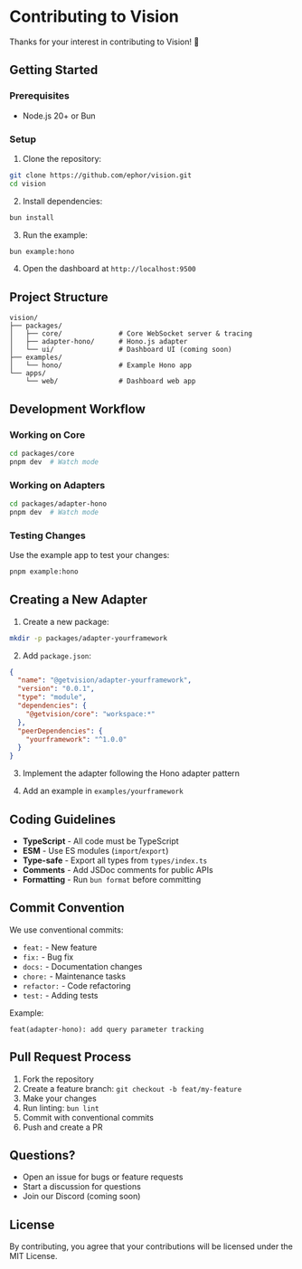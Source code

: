 # Contributing to Vision

Thanks for your interest in contributing to Vision! 🎉

## Getting Started

### Prerequisites

- Node.js 20+ or Bun

### Setup

1. Clone the repository:
```bash
git clone https://github.com/ephor/vision.git
cd vision
```

2. Install dependencies:
```bash
bun install
```

3. Run the example:
```bash
bun example:hono
```

4. Open the dashboard at `http://localhost:9500`

## Project Structure

```
vision/
├── packages/
│   ├── core/              # Core WebSocket server & tracing
│   ├── adapter-hono/      # Hono.js adapter
│   └── ui/                # Dashboard UI (coming soon)
├── examples/
│   └── hono/              # Example Hono app
└── apps/
    └── web/               # Dashboard web app
```

## Development Workflow

### Working on Core

```bash
cd packages/core
pnpm dev  # Watch mode
```

### Working on Adapters

```bash
cd packages/adapter-hono
pnpm dev  # Watch mode
```

### Testing Changes

Use the example app to test your changes:

```bash
pnpm example:hono
```

## Creating a New Adapter

1. Create a new package:
```bash
mkdir -p packages/adapter-yourframework
```

2. Add `package.json`:
```json
{
  "name": "@getvision/adapter-yourframework",
  "version": "0.0.1",
  "type": "module",
  "dependencies": {
    "@getvision/core": "workspace:*"
  },
  "peerDependencies": {
    "yourframework": "^1.0.0"
  }
}
```

3. Implement the adapter following the Hono adapter pattern

4. Add an example in `examples/yourframework`

## Coding Guidelines

- **TypeScript** - All code must be TypeScript
- **ESM** - Use ES modules (`import`/`export`)
- **Type-safe** - Export all types from `types/index.ts`
- **Comments** - Add JSDoc comments for public APIs
- **Formatting** - Run `bun format` before committing

## Commit Convention

We use conventional commits:

- `feat:` - New feature
- `fix:` - Bug fix
- `docs:` - Documentation changes
- `chore:` - Maintenance tasks
- `refactor:` - Code refactoring
- `test:` - Adding tests

Example:
```
feat(adapter-hono): add query parameter tracking
```

## Pull Request Process

1. Fork the repository
2. Create a feature branch: `git checkout -b feat/my-feature`
3. Make your changes
4. Run linting: `bun lint`
5. Commit with conventional commits
6. Push and create a PR

## Questions?

- Open an issue for bugs or feature requests
- Start a discussion for questions
- Join our Discord (coming soon)

## License

By contributing, you agree that your contributions will be licensed under the MIT License.
